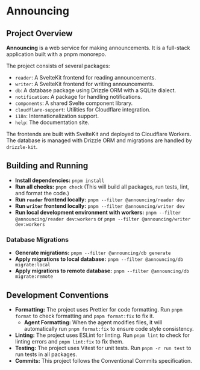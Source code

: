 # Announcing

## Project Overview

**Announcing** is a web service for making announcements. It is a full-stack application built with a pnpm monorepo.

The project consists of several packages:

- `reader`: A SvelteKit frontend for reading announcements.
- `writer`: A SvelteKit frontend for writing announcements.
- `db`: A database package using Drizzle ORM with a SQLite dialect.
- `notification`: A package for handling notifications.
- `components`: A shared Svelte component library.
- `cloudflare-support`: Utilities for Cloudflare integration.
- `i18n`: Internationalization support.
- `help`: The documentation site.

The frontends are built with SvelteKit and deployed to Cloudflare Workers. The database is managed with Drizzle ORM and migrations are handled by `drizzle-kit`.

## Building and Running

- **Install dependencies:** `pnpm install`
- **Run all checks:** `pnpm check` (This will build all packages, run tests, lint, and format the code.)
- **Run `reader` frontend locally:** `pnpm --filter @announcing/reader dev`
- **Run `writer` frontend locally:** `pnpm --filter @announcing/writer dev`
- **Run local development environment with workers:** `pnpm --filter @announcing/reader dev:workers` or `pnpm --filter @announcing/writer dev:workers`

### Database Migrations

- **Generate migrations:** `pnpm --filter @announcing/db generate`
- **Apply migrations to local database:** `pnpm --filter @announcing/db migrate:local`
- **Apply migrations to remote database:** `pnpm --filter @announcing/db migrate:remote`

## Development Conventions

- **Formatting:** The project uses Prettier for code formatting. Run `pnpm format` to check formatting and `pnpm format:fix` to fix it.
  - **Agent Formatting:** When the agent modifies files, it will automatically run `pnpm format:fix` to ensure code style consistency.
- **Linting:** The project uses ESLint for linting. Run `pnpm lint` to check for linting errors and `pnpm lint:fix` to fix them.
- **Testing:** The project uses Vitest for unit tests. Run `pnpm -r run test` to run tests in all packages.
- **Commits:** This project follows the Conventional Commits specification.

